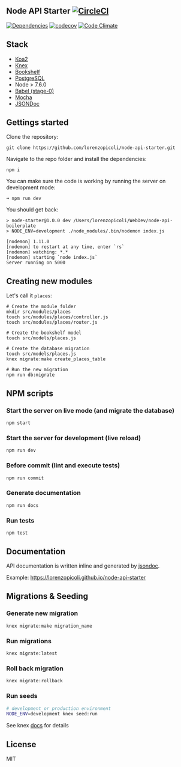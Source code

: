 ## Node API Starter [![CircleCI](https://circleci.com/gh/lorenzopicoli/node-api-starter.svg?style=svg)](https://circleci.com/gh/lorenzopicoli/node-api-starter)
[![Dependencies](https://david-dm.org/lorenzopicoli/node-api-starter.svg)](https://david-dm.org/lorenzopicoli/node-api-starter)
[![codecov](https://codecov.io/gh/lorenzopicoli/node-api-starter/branch/master/graph/badge.svg)](https://codecov.io/gh/lorenzopicoli/node-api-starter)
[![Code Climate](https://codeclimate.com/github/lorenzopicoli/node-api-starter/badges/gpa.svg)](https://codeclimate.com/github/lorenzopicoli/node-api-starter)

## Stack
- [Koa2](https://github.com/koajs/koa)
- [Knex](https://github.com/tgriesser/knex)
- [Bookshelf](https://github.com/tgriesser/bookshelf/)
- [PostgreSQL](https://www.postgresql.org/)
- Node > 7.6.0
- [Babel (stage-0)](https://github.com/babel/babel)
- [Mocha](https://github.com/mochajs/mocha/)
- [JSONDoc](http://jsondoc.org/)

## Gettings started

Clone the repository:
```
git clone https://github.com/lorenzopicoli/node-api-starter.git
```
Navigate to the repo folder and install the dependencies:
```
npm i
```
You can make sure the code is working by running the server on development mode:
```
➜ npm run dev
```
You should get back:
```
> node-starter@1.0.0 dev /Users/lorenzopicoli/WebDev/node-api-boilerplate
> NODE_ENV=development ./node_modules/.bin/nodemon index.js

[nodemon] 1.11.0
[nodemon] to restart at any time, enter `rs`
[nodemon] watching: *.*
[nodemon] starting `node index.js`
Server running on 5000
```

## Creating new modules

Let's call it `places`:
```
# Create the module folder
mkdir src/modules/places
touch src/modules/places/controller.js
touch src/modules/places/router.js

# Create the bookshelf model
touch src/models/places.js

# Create the database migration
touch src/models/places.js
knex migrate:make create_places_table

# Run the new migration
npm run db:migrate
```


## NPM scripts

### Start the server on live mode (and migrate the database)
```
npm start
```

### Start the server for development (live reload)
```
npm run dev
```

### Before commit (lint and execute tests)
```
npm run commit
```

### Generate documentation
```
npm run docs
```

### Run tests
```
npm test
```


## Documentation
API documentation is written inline and generated by [jsondoc](http://apidocjs.com/).

Example: https://lorenzopicoli.github.io/node-api-starter


## Migrations & Seeding

### Generate new migration
```
knex migrate:make migration_name
```

### Run migrations
```
knex migrate:latest
```

### Roll back migration

```
knex migrate:rollback
```

### Run seeds
```sh
# development or production environment
NODE_ENV=development knex seed:run
```

See knex [docs](http://knexjs.org/#Installation-migrations) for details

## License
MIT
